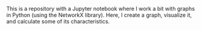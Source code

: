This is a repository with a Jupyter notebook where I work a bit with graphs in Python (using the NetworkX library). Here, I create a graph, visualize it, and calculate some of its characteristics.
